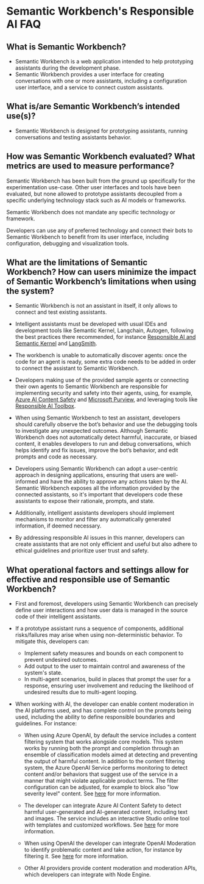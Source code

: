 # Semantic Workbench's Responsible AI FAQ

## What is Semantic Workbench?

- Semantic Workbench is a web application intended to help prototyping assistants during the development phase.
- Semantic Workbench provides a user interface for creating conversations with one or more assistants, including a configuration user interface, and a service to connect custom assistants.

## What is/are Semantic Workbench’s intended use(s)?

- Semantic Workbench is designed for prototyping assistants, running conversations and testing assistants behavior.

## How was Semantic Workbench evaluated? What metrics are used to measure performance?

Semantic Workbench has been built from the ground up specifically for the experimentation use-case. Other user interfaces and tools have been evaluated, but none allowed to prototype assistants decoupled from a specific underlying technology stack such as AI models or frameworks.

Semantic Workbench does not mandate any specific technology or framework.

Developers can use any of preferred technology and connect their bots to Semantic Workbench to benefit from its user interface, including configuration, debugging and visualization tools.

## What are the limitations of Semantic Workbench? How can users minimize the impact of Semantic Workbench’s limitations when using the system?

- Semantic Workbench is not an assistant in itself, it only allows to connect and test existing assistants.

- Intelligent assistants must be developed with usual IDEs and development tools like Semantic Kernel, Langchain, Autogen, following the best practices there recommended, for instance [Responsible AI and Semantic Kernel](https://learn.microsoft.com/semantic-kernel/when-to-use-ai/responsible-ai) and [LangSmith](https://www.langchain.com/langsmith).

- The workbench is unable to automatically discover agents: once the code for an agent is ready, some extra code needs to be added in order to connect the assistant to Semantic Workbench.

- Developers making use of the provided sample agents or connecting their own agents to Semantic Workbench are responsible for implementing security and safety into their agents, using, for example, [Azure AI Content Safety](https://azure.microsoft.com/eproducts/ai-services/ai-content-safety) and [Microsoft Purview](https://www.microsoft.com/security/business/microsoft-purview), and leveraging tools like [Responsible AI Toolbox](https://github.com/microsoft/responsible-ai-toolbox).

- When using Semantic Workbench to test an assistant, developers should carefully observe the bot’s behavior and use the debugging tools to investigate any unexpected outcomes. Although Semantic Workbench does not automatically detect harmful, inaccurate, or biased content, it enables developers to run and debug conversations, which helps identify and fix issues, improve the bot’s behavior, and edit prompts and code as necessary.

- Developers using Semantic Workbench can adopt a user-centric approach in designing applications, ensuring that users are well-informed and have the ability to approve any actions taken by the AI. Semantic Workbench exposes all the information provided by the connected assistants, so it's important that developers code these assistants to expose their rationale, prompts, and state.

- Additionally, intelligent assistants developers should implement mechanisms to monitor and filter any automatically generated information, if deemed necessary.

- By addressing responsible AI issues in this manner, developers can create assistants that are not only efficient and useful but also adhere to ethical guidelines and prioritize user trust and safety.

## What operational factors and settings allow for effective and responsible use of Semantic Workbench?

- First and foremost, developers using Semantic Workbench can precisely define user interactions and how user data is managed in the source code of their intelligent assistants.

- If a prototype assistant runs a sequence of components, additional risks/failures may arise when using non-deterministic behavior. To mitigate this, developers can:

  - Implement safety measures and bounds on each component to prevent undesired outcomes.
  - Add output to the user to maintain control and awareness of the system's state.
  - In multi-agent scenarios, build in places that prompt the user for a response, ensuring user involvement and reducing the likelihood of undesired results due to multi-agent looping.

- When working with AI, the developer can enable content moderation in the AI platforms used, and has complete control on the prompts being used, including the ability to define responsible boundaries and guidelines. For instance:

  - When using Azure OpenAI, by default the service includes a content filtering system that works alongside core models. This system works by running both the prompt and completion through an ensemble of classification models aimed at detecting and preventing the output of harmful content. In addition to the content filtering system, the Azure OpenAI Service performs monitoring to detect content and/or behaviors that suggest use of the service in a manner that might violate applicable product terms. The filter configuration can be adjusted, for example to block also "low severity level" content. See [here](https://learn.microsoft.com/azure/ai-services/openai/concepts/content-filter) for more information.

  - The developer can integrate Azure AI Content Safety to detect harmful user-generated and AI-generated content, including text and images. The service includes an interactive Studio online tool with templates and customized workflows. See [here](https://learn.microsoft.com/azure/ai-services/content-safety) for more information.

  - When using OpenAI the developer can integrate OpenAI Moderation to identify problematic content and take action, for instance by filtering it. See [here](https://platform.openai.com/docs/guides/moderation) for more information.

  - Other AI providers provide content moderation and moderation APIs, which developers can integrate with Node Engine.
